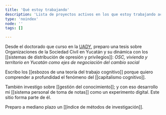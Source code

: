 ```yaml
---
title: 'Qué estoy trabajando'
description: 'Lista de proyectos activos en los que estoy trabajando actualmente'
type: 'noindex'
node: ''
tags: []

---
```



Desde el doctorado que curso en la [UADY](https://www.uady.mx/), preparo una tesis sobre Organizaciones de la Sociedad Civil en Yucatán y su dinámica con los [[sistemas de distribución de opresión y privilegios]]: *OSC, vivienda y territorio en Yucatán como ejes de negociación del cambio social*

Escribo los [[esbozos de una teoría del trabajo cognitivo]] porque quiero comprender a profundidad el fenómeno del [[capitalismo cognitivo]].

También investigo sobre [[gestión del conocimiento]]; y con eso desarrollo mi [[sistema personal de toma de notas]] como un experimento digital. Este sitio forma parte de él.

Preparo a mediano plazo un [[índice de métodos de investigación]].

